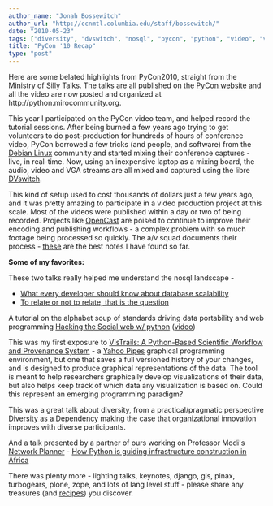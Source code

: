 ```yaml
---
author_name: "Jonah Bossewitch"
author_url: "http://ccnmtl.columbia.edu/staff/bossewitch/"
date: "2010-05-23"
tags: ["diversity", "dvswitch", "nosql", "pycon", "python", "video", "vistrails"]
title: "PyCon '10 Recap"
type: "post"
---
```


<p>Here are some belated highlights from PyCon2010, straight from the Ministry of Silly Talks. The talks are all published on the <a href="http://us.pycon.org/2010/about/">PyCon website</a> and all the video are now posted and organized at http://python.mirocommunity.org. </p>

<p>This year I participated on the PyCon video team, and helped record the tutorial sessions.  After being burned a few years ago trying to get volunteers to do post-production for hundreds of hours of conference video, PyCon borrowed a few tricks (and people, and software) from the <a href="http://www.debconf.org/">Debian Linux</a> community and started mixing their conference captures - live, in real-time.  Now, using an inexpensive laptop as a mixing board, the audio, video and <span class="caps">VGA </span>streams are all mixed and captured using the libre <a href="http://dvswitch.alioth.debian.org/wiki/">DVswitch</a>. </p>

<p>This kind of setup used to cost thousands of dollars just a few years ago, and it was pretty amazing to participate in a video production project at this scale.  Most of the videos were published within a day or two of being recorded. Projects like <a href="http://www.opencastproject.org/">OpenCast</a> are poised to continue to improve their encoding and publishing workflows - a complex problem with so much footage being processed so quickly.  The a/v squad documents their process - <a href="http://wiki.videokollektiv.org/pycon2010-atlanta">these</a> are the best notes I have found so far. </p>

<p><b>Some of my favorites:</b></p>

<p>These two talks really helped me understand the nosql landscape - </p>


<ul>
<li><a href="http://us.pycon.org/2010/conference/schedule/event/28/">What every developer should know about database scalability</a></li>
<li><a href="http://us.pycon.org/2010/conference/schedule/event/90/">To relate or not to relate, that is the question</a></li>
</ul>



<p>A tutorial on the alphabet soup of standards driving data portability and web  programming <a href="http://us.pycon.org/2010/tutorials/recorden_openstack/">Hacking the Social web w/ python</a> (<a href="http://pycon.blip.tv/file/3322318/">video</a>)</p>

<p>This was my first exposure to <a href="http://us.pycon.org/2010/conference/schedule/event/13/">VisTrails: A Python-Based Scientific Workflow and Provenance System</a> - a  <a href="http://pipes.yahoo.com/pipes/-style">Yahoo Pipes</a> graphical programming environment, but one that saves a full versioned history of your changes, and is designed to produce graphical representations of the data. The tool is meant to help researchers graphically develop visualizations of their data, but also helps keep track of which data any visualization is based on.  Could this represent an emerging programming paradigm?</p>

<p>This was a great talk about diversity, from a practical/pragmatic perspective <a href="http://us.pycon.org/2010/conference/schedule/event/77/">Diversity as a Dependency</a> making the case that organizational innovation improves with diverse participants.</p>

<p>And a talk presented by a partner of ours working on Professor Modi's <a href="http://npo.ccnmtl.columbia.edu">Network Planner</a> - <a href="http://us.pycon.org/2010/conference/schedule/event/97/">How Python is guiding infrastructure construction in Africa</a></p>

<p>There was plenty more - lighting talks, keynotes, django, gis, pinax, turbogears, plone, zope, and lots of lang level stuff - please share any treasures (and <a href="http://wildlifetrapper.com/2009/08/python-recipes/">recipes</a>) you discover.  </p>
